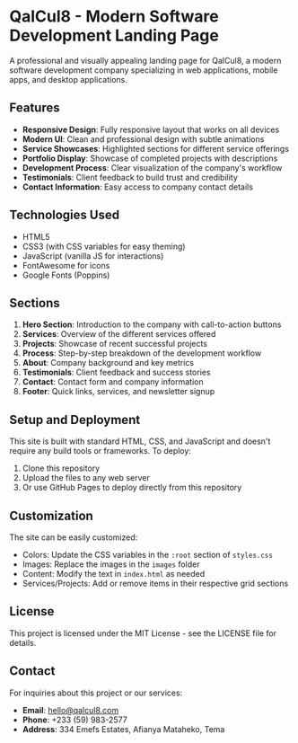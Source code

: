 # QalCul8 - Modern Software Development Landing Page

A professional and visually appealing landing page for QalCul8, a modern software development company specializing in web applications, mobile apps, and desktop applications.

## Features

- **Responsive Design**: Fully responsive layout that works on all devices
- **Modern UI**: Clean and professional design with subtle animations
- **Service Showcases**: Highlighted sections for different service offerings
- **Portfolio Display**: Showcase of completed projects with descriptions
- **Development Process**: Clear visualization of the company's workflow
- **Testimonials**: Client feedback to build trust and credibility
- **Contact Information**: Easy access to company contact details

## Technologies Used

- HTML5
- CSS3 (with CSS variables for easy theming)
- JavaScript (vanilla JS for interactions)
- FontAwesome for icons
- Google Fonts (Poppins)

## Sections

1. **Hero Section**: Introduction to the company with call-to-action buttons
2. **Services**: Overview of the different services offered
3. **Projects**: Showcase of recent successful projects
4. **Process**: Step-by-step breakdown of the development workflow
5. **About**: Company background and key metrics
6. **Testimonials**: Client feedback and success stories
7. **Contact**: Contact form and company information
8. **Footer**: Quick links, services, and newsletter signup

## Setup and Deployment

This site is built with standard HTML, CSS, and JavaScript and doesn't require any build tools or frameworks. To deploy:

1. Clone this repository
2. Upload the files to any web server
3. Or use GitHub Pages to deploy directly from this repository

## Customization

The site can be easily customized:

- Colors: Update the CSS variables in the `:root` section of `styles.css`
- Images: Replace the images in the `images` folder
- Content: Modify the text in `index.html` as needed
- Services/Projects: Add or remove items in their respective grid sections

## License

This project is licensed under the MIT License - see the LICENSE file for details.

## Contact

For inquiries about this project or our services:

- **Email**: hello@qalcul8.com
- **Phone**: +233 (59) 983-2577
- **Address**: 334 Emefs Estates, Afianya Mataheko, Tema
